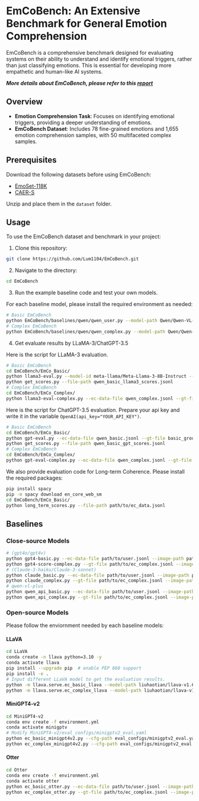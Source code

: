 # EmCoBench: An Extensive Benchmark for General Emotion Comprehension

EmCoBench is a comprehensive benchmark designed for evaluating systems on their ability to understand and identify emotional triggers, rather than just classifying emotions. This is essential for developing more empathetic and human-like AI systems.

***More details about EmCoBench, please refer to this [report](https://lum1104.github.io/resources/emcobench_paper.pdf)***

## Overview

- **Emotion Comprehension Task**: Focuses on identifying emotional triggers, providing a deeper understanding of emotions.
- **EmCoBench Dataset**: Includes 78 fine-grained emotions and 1,655 emotion comprehension samples, with 50 multifaceted complex samples.

## Prerequisites

Download the following datasets before using EmCoBench:
- [EmoSet-118K](https://vcc.tech/EmoSet)
- [CAER-S](https://caer-dataset.github.io/)

Unzip and place them in the `dataset` folder.

## Usage

To use the EmCoBench dataset and benchmark in your project:

1. Clone this repository:
```bash
git clone https://github.com/Lum1104/EmCoBench.git
```

2. Navigate to the directory:
```bash
cd EmCoBench
```

3. Run the example baseline code and test your own models.

For each baseline model, please install the required environment as needed:
```bash
# Basic EmCoBench
python EmCoBench/baselines/qwen/qwen_user.py --model-path Qwen/Qwen-VL-Chat --input-json EmCoBench/EmCo_Basic/user.jsonl --output-json EmCoBench/EmCo_Basic/qwen_basic.jsonl --image-path datasets/
# Complex EmCoBench
python EmCoBench/baselines/qwen/qwen_complex.py --model-path Qwen/Qwen-VL-Chat --input-json EmCo_Complex/ec_complex.jsonl --output-json EmCoBench/EmCo_Complex/qwen_complex.jsonl --image-path datasets/
```
4. Get evaluate results by LLaMA-3/ChatGPT-3.5

Here is the script for LLaMA-3 evaluation.
```bash
# Basic EmCoBench
cd EmCoBench/EmCo_Basic/
python llama3-eval.py --model-id meta-llama/Meta-Llama-3-8B-Instruct --ec-data-file qwen_basic.jsonl --gt-file basic_ground_truth.json --output-file qwen_basic_scores_llama3.jsonl
python get_scores.py --file-path qwen_basic_llama3_scores.jsonl
# Complex EmCoBench
cd EmCoBench/EmCo_Complex/
python llama3-eval-complex.py --ec-data-file qwen_complex.jsonl --gt-file ec_complex.jsonl --output-file qwen_complex_llama3_scores.jsonl --model-id meta-llama/Meta-Llama-3-8B-Instruct
```

Here is the script for ChatGPT-3.5 evaluation. Prepare your api key and write it in the variable `OpenAI(api_key="YOUR_API_KEY")`.
```bash
# Basic EmCoBench
cd EmCoBench/EmCo_Basic/
python gpt-eval.py --ec-data-file qwen_basic.jsonl --gt-file basic_ground_truth.json --output-file qwen_basic_scores_gpt.jsonl
python get_scores.py --file-path qwen_basic_gpt_scores.jsonl
# Complex EmCoBench
cd EmCoBench/EmCo_Complex/
python gpt-eval-complex.py --ec-data-file qwen_complex.jsonl --gt-file ec_complex.jsonl --output-file qwen_complex_gpt_scores.jsonl
```

We also provide evaluation code for Long-term Coherence. Please install the required packages:
```bash
pip install spacy
pip -m spacy download en_core_web_sm
cd EmCoBench/EmCo_Basic/
python long_term_scores.py --file-path path/to/ec_data.jsonl
```

## Baselines
### Close-source Models
```bash
# (gpt4o/gpt4v)
python gpt4-basic.py --ec-data-file path/to/user.jsonl --image-path path/to/dataset/ --output-file gpt4o_user.jsonl
python gpt4-score-complex.py --gt-file path/to/ec_complex.jsonl --image-path path/to/dataset/ --output-file gpt4o_complex.jsonl
# (Claude-3-haiku/Claude-3-sonnet)
python claude_basic.py --ec-data-file path/to/user.jsonl --image-path path/to/dataset/ --output-file claude_haiku_user.jsonl
python claude_complex.py --gt-file path/to/ec_complex.jsonl --image-path path/to/dataset/ --output-file claude_haiku_complex.jsonl
# qwen-vl-plus
python qwen_api_basic.py --ec-data-file path/to/user.jsonl --image-path path/to/datasets/ --output-file qwen_api_user.jsonl
python qwen_api_complex.py --gt-file path/to/ec_complex.jsonl --image-path path/to/dataset --output-file qwen_qpi_complex.jsonl
```
### Open-source Models
Please follow the enviornment needed by each baseline models:
#### LLaVA
```bash
cd LLaVA
conda create -n llava python=3.10 -y
conda activate llava
pip install --upgrade pip  # enable PEP 660 support
pip install -e .
# Input different LLaVA model to get the evaluation results.
python -m llava.serve.ec_basic_llava --model-path liuhaotian/llava-v1.6-34b --image-file path/to/user.jsonl --out-json llava34b_user.jsonl --image-path path/to/dataset/
python -m llava.serve.ec_complex_llava --model-path liuhaotian/llava-v1.6-34b --image-file path/to/ec_complex.jsonl --out-json llava34b_complex.jsonl --image-path path/to/dataset/
```
#### MiniGPT4-v2
```bash
cd MiniGPT4-v2
conda env create -f environment.yml
conda activate minigptv
# Modify MiniGPT4-v2/eval_configs/minigptv2_eval.yaml
python ec_basic_minigpt4v2.py --cfg-path eval_configs/minigptv2_eval.yaml  --gpu-id 0 --img-path path/to/user.jsonl --out-json minigpt4v2_user.jsonl --dataset-path path/to/dataset/
python ec_complex_minigpt4v2.py --cfg-path eval_configs/minigptv2_eval.yaml  --gpu-id 0 --img-path path/to/ec_complex.jsonl --out-json minigpt_complex.jsonl --dataset-path path/to/dataset/
```
#### Otter
```bash
cd Otter
conda env create -f environment.yml
conda activate otter
python ec_basic_otter.py --ec-data-file path/to/user.jsonl --image-path path/to/datasets/ --output-file otter_user.jsonl
python ec_complex_otter.py --gt-file path/to/ec_complex.jsonl --image-path path/to/dataset/ --output-file otter_complex.jsonl
```
